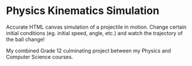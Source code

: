 # Physics Kinematics Simulation

Accurate HTML canvas simulation of a projectile in motion. Change certain initial conditions (eg. initial speed, angle, etc.) and watch the trajectory of the ball change! 

My combined Grade 12 culminating project between my Physics and Computer Science courses. 



